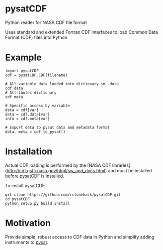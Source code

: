 # pysatCDF
Python reader for NASA CDF file format

Uses standard and extended Fortran CDF interfaces to load Common Data Format (CDF) files into Python.

# Example
```
import pysatCDF
cdf = pysatCDF.CDF(filename)

# All variable data loaded into dictionary in .data
cdf.data
# Attributes dictionary
cdf.meta

# Specific access by variable
data = cdf[var]
data = cdf.data[var]
info = cdf.meta[var]

# Export data to pysat data and metadata format
data, meta = cdf.to_pysat()
```

# Installation
Actual CDF loading is performed by the [NASA CDF libraries] (http://cdf.gsfc.nasa.gov/html/sw_and_docs.html) 
and must be installed before pysatCDF is installed.

To install pysatCDF
```
git clone https://github.com/rstoneback/pysatCDF.git
cd pysatCDF
python setup.py build install
```

# Motivation
Provide simple, robust access to CDF data in Python and simplify adding instruments to [pysat](https://github.com/rstoneback/pysat).

